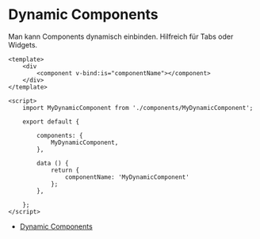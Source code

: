 # Dynamic Components

Man kann Components dynamisch einbinden. Hilfreich für Tabs oder Widgets.

```vue
<template>
    <div
        <component v-bind:is="componentName"></component>
    </div>
</template>

<script>
    import MyDynamicComponent from './components/MyDynamicComponent';

    export default {

        components: {
            MyDynamicComponent,
        },

        data () {
            return {
                componentName: 'MyDynamicComponent'
            };
        },

    };
</script>
```

- [Dynamic Components](https://vuejs.org/v2/guide/components.html#Dynamic-Components)